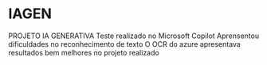 # IAGEN
PROJETO IA GENERATIVA
Teste realizado no Microsoft Copilot
Aprensentou dificuldades no reconhecimento de texto
O OCR do azure apresentava resultados bem melhores no projeto realizado
